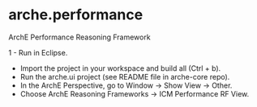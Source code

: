 arche.performance
=================

ArchE Performance Reasoning Framework

1 - Run in Eclipse.
* Import the project in your workspace and build all (Ctrl + b).
* Run the arche.ui project (see README file in arche-core repo).
* In the ArchE Perspective, go to Window -> Show View -> Other.
* Choose ArchE Reasoning Frameworks -> ICM Performance RF View.
